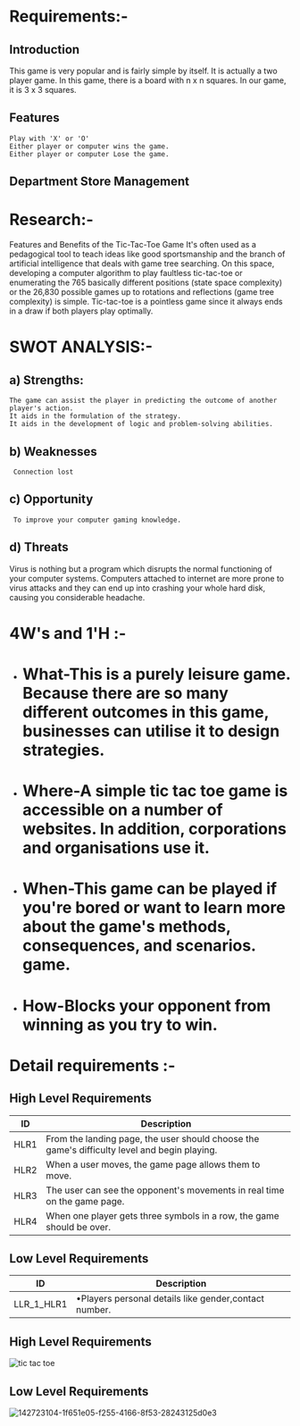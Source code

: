 # Requirements:-

## Introduction
This game is very popular and is fairly simple by itself. It is actually a two player game. In this game, there is a board with n x n squares. In our game, it is 3 x 3 squares.

## Features

    Play with 'X' or 'O'
    Either player or computer wins the game.
    Either player or computer Lose the game.


## Department Store Management



# Research:-
Features and Benefits of the Tic-Tac-Toe Game It's often used as a pedagogical tool to teach ideas like good sportsmanship and the branch of artificial intelligence that deals with game tree searching. On this space, developing a computer algorithm to play faultless tic-tac-toe or enumerating the 765 basically different positions (state space complexity) or the 26,830 possible games up to rotations and reflections (game tree complexity) is simple. Tic-tac-toe is a pointless game since it always ends in a draw if both players play optimally.



# SWOT ANALYSIS:-

 ## a) Strengths:

    The game can assist the player in predicting the outcome of another player's action.
    It aids in the formulation of the strategy.
    It aids in the development of logic and problem-solving abilities.

 

 ## b) Weaknesses
     Connection lost


 ## c) Opportunity
     To improve your computer gaming knowledge.


 ## d) Threats
 Virus is nothing but a program which disrupts the normal functioning of your computer systems. Computers attached to internet are more prone to virus attacks and they can end up into crashing your whole hard disk, causing you considerable headache.


# 4W's and 1'H :-

- # What-This is a purely leisure game. Because there are so many different outcomes in this game, businesses can utilise it to design strategies.


- # Where-A simple tic tac toe game is accessible on a number of websites. In addition, corporations and organisations use it.


- # When-This game can be played if you're bored or want to learn more about the game's methods, consequences, and scenarios. game.



- # How-Blocks your opponent from winning as you try to win.


# Detail requirements :-



## High Level Requirements

| ID             | Description                                                           |
| ----------------- | ------------------------------------------------------------------ |
| HLR1 | From the landing page, the user should choose the game's difficulty level and begin playing. |
| HLR2 | When a user moves, the game page allows them to move.  |
| HLR3 | The user can see the opponent's movements in real time on the game page.   |
| HLR4 | When one player gets three symbols in a row, the game should be over. | 

## Low Level Requirements


| ID             | Description                                                           |
| ----------------- | ------------------------------------------------------------------ |         
| LLR_1_HLR1|•Players personal details like gender,contact number.|

## High Level Requirements
![tic tac toe](https://user-images.githubusercontent.com/94521102/143076222-83095a56-d26c-400d-9d24-2b2a575ff0d7.png)
	
## Low Level Requirements

![142723104-1f651e05-f255-4166-8f53-28243125d0e3](https://user-images.githubusercontent.com/94521102/143003177-3bb8232f-55fb-48ee-a580-6029437cce13.png)


